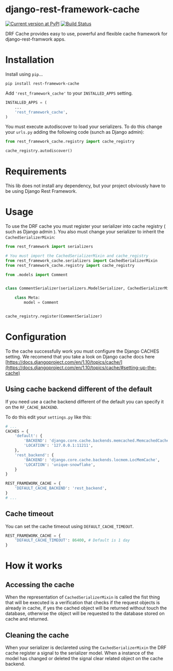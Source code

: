 # django-rest-framework-cache

[![Current version at PyPI](https://img.shields.io/pypi/v/rest-framework-cache.svg)](https://pypi.python.org/pypi/rest-framework-cache)
[![Build Status](https://travis-ci.org/Archideus/django-rest-framework-cache.svg?branch=master)](https://travis-ci.org/Archideus/django-rest-framework-cache)

DRF Cache provides easy to use, powerful and flexible cache framework for django-rest-framwork apps.


# Installation

Install using `pip`...

    pip install rest-framework-cache

Add `'rest_framework_cache'` to your `INSTALLED_APPS` setting.

```python
INSTALLED_APPS = (
    ...
    'rest_framework_cache',
)
```

You must execute autodiscover to load your serializers. To do this change your `urls.py` adding the following code (sunch as Django admin):

```python
from rest_framework_cache.registry import cache_registry

cache_registry.autodiscover()
```


# Requirements

This lib does not install any dependency, but your project obviously have to be using Django Rest Framework.


# Usage

To use the DRF cache you must register your serializer into cache registry ( such as Django admin ). You also must change your serializer to inherit the `CachedSerializerMixin`:

```python
from rest_framework import serializers

# You must import the CachedSerializerMixin and cache_registry
from rest_framework_cache.serializers import CachedSerializerMixin
from rest_framework_cache.registry import cache_registry

from .models import Comment


class CommentSerializer(serializers.ModelSerializer, CachedSerializerMixin):

    class Meta:
        model = Comment


cache_registry.register(CommentSerializer)
```

# Configuration

To the cache successfully work you must configure the Django CACHES setting. We recomend that you take a look on Django cache docs here [https://docs.djangoproject.com/en/1.10/topics/cache/](https://docs.djangoproject.com/en/1.10/topics/cache/#setting-up-the-cache)


## Using cache backend different of the default

If you need use a cache backend different of the default you can specify it on the `RF_CACHE_BACKEND`.

To do this edit your `settings.py` like this:

```python
# ...
CACHES = {
    'default': {
        'BACKEND': 'django.core.cache.backends.memcached.MemcachedCache',
        'LOCATION': '127.0.0.1:11211',
    },
    'rest_backend': {
        'BACKEND': 'django.core.cache.backends.locmem.LocMemCache',
        'LOCATION': 'unique-snowflake',
    }
}

REST_FRAMEWORK_CACHE = {
    'DEFAULT_CACHE_BACKEND': 'rest_backend',
}
# ...
```

## Cache timeout

You can set the cache timeout using `DEFAULT_CACHE_TIMEOUT`.

```python
REST_FRAMEWORK_CACHE = {
    'DEFAULT_CACHE_TIMEOUT': 86400, # Default is 1 day
}

```


# How it works

## Accessing the cache

When the representation of `CachedSerializerMixin` is called the fist thing that will be executed is a verification that checks if the request objects is already in cache, if yes the cached object will be returned without touch the database, otherwise the object will be requested to the database stored on cache and returned.


## Cleaning the cache

When your serializer is declareted using the `CachedSerializerMixin` the DRF cache register a signal to the serializer model. When a instance of the model has changed or deleted the signal clear related object on the cache backend.
